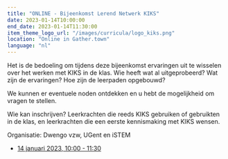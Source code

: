 ```yaml
---
title: "ONLINE - Bijeenkomst Lerend Netwerk KIKS"
date: 2023-01-14T10:00:00
end_date: 2023-01-14T11:30:00
item_theme_logo_url: "/images/curricula/logo_kiks.png"
location: "Online in Gather.town"
language: "nl"
---
```


Het is de bedoeling om tijdens deze bijeenkomst ervaringen uit te wisselen over het werken met KIKS in de klas. Wie heeft wat al uitgeprobeerd? Wat zijn de ervaringen? Hoe zijn de leerpaden opgebouwd?

We kunnen er eventuele noden ontdekken en u hebt de mogelijkheid om vragen te stellen.

Wie kan inschrijven? Leerkrachten die reeds KIKS gebruiken of gebruikten in de klas, en leerkrachten die een eerste kennismaking met KIKS wensen.

Organisatie: Dwengo vzw, UGent en iSTEM

- [14 januari 2023, 10:00 - 11:30](https://forms.gle/7RdccGPVpKUQHLNt7)
